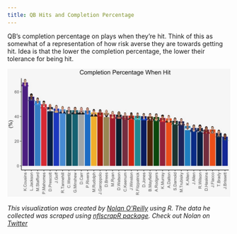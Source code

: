 ```yaml
---
title: QB Hits and Completion Percentage
---
```


QB’s completion percentage on plays when they’re hit. Think of this as somewhat of a representation of how risk averse they are towards getting hit. Idea is that the lower the completion percentage, the lower their tolerance for being hit.

![QB Completion](/img/QBsComp/QBComp.jpeg "QBs")

_This visualization was created by [Nolan O'Reilly](https://ca.linkedin.com/in/nolanoreilly) using R. The data he collected was scraped using [nflscrapR package](https://github.com/maksimhorowitz/nflscrapR). Check out Nolan on [Twitter](https://twitter.com/nolanoreilly)_
